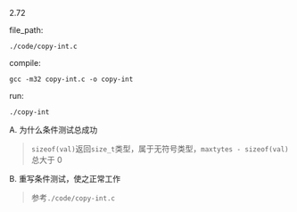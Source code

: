 2.72

file_path:

```
./code/copy-int.c
```

compile:

```
gcc -m32 copy-int.c -o copy-int
```

run:

```
./copy-int
```

A. 为什么条件测试总成功

> `sizeof(val)`返回`size_t`类型，属于无符号类型，`maxtytes - sizeof(val)`总大于 0

B. 重写条件测试，使之正常工作

> 参考`./code/copy-int.c`
